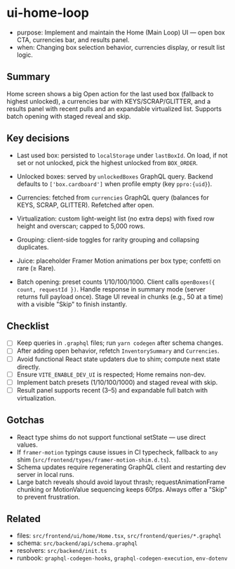 # ui-home-loop

- purpose: Implement and maintain the Home (Main Loop) UI — open box CTA, currencies bar, and results panel.
- when: Changing box selection behavior, currencies display, or result list logic.

## Summary

Home screen shows a big Open action for the last used box (fallback to highest unlocked), a currencies bar with KEYS/SCRAP/GLITTER, and a results panel with recent pulls and an expandable virtualized list. Supports batch opening with staged reveal and skip.

## Key decisions

- Last used box: persisted to `localStorage` under `lastBoxId`. On load, if not set or not unlocked, pick the highest unlocked from `BOX_ORDER`.
- Unlocked boxes: served by `unlockedBoxes` GraphQL query. Backend defaults to `['box.cardboard']` when profile empty (key `ppro:{uid}`).
- Currencies: fetched from `currencies` GraphQL query (balances for KEYS, SCRAP, GLITTER). Refetched after open.
- Virtualization: custom light-weight list (no extra deps) with fixed row height and overscan; capped to 5,000 rows.
- Grouping: client-side toggles for rarity grouping and collapsing duplicates.
- Juice: placeholder Framer Motion animations per box type; confetti on rare (≥ Rare).

- Batch opening: preset counts 1/10/100/1000. Client calls `openBoxes({ count, requestId })`. Handle response in summary mode (server returns full payload once). Stage UI reveal in chunks (e.g., 50 at a time) with a visible "Skip" to finish instantly.

## Checklist

- [ ] Keep queries in `.graphql` files; run `yarn codegen` after schema changes.
- [ ] After adding open behavior, refetch `InventorySummary` and `Currencies`.
- [ ] Avoid functional React state updaters due to shim; compute next state directly.
- [ ] Ensure `VITE_ENABLE_DEV_UI` is respected; Home remains non-dev.
- [ ] Implement batch presets (1/10/100/1000) and staged reveal with skip.
- [ ] Result panel supports recent (3–5) and expandable full batch with virtualization.

## Gotchas

- React type shims do not support functional setState — use direct values.
- If `framer-motion` typings cause issues in CI typecheck, fallback to `any` shim (`src/frontend/types/framer-motion-shim.d.ts`).
- Schema updates require regenerating GraphQL client and restarting dev server in local runs.
- Large batch reveals should avoid layout thrash; requestAnimationFrame chunking or MotionValue sequencing keeps 60fps. Always offer a "Skip" to prevent frustration.

## Related

- files: `src/frontend/ui/home/Home.tsx`, `src/frontend/queries/*.graphql`
- schema: `src/backend/api/schema.graphql`
- resolvers: `src/backend/init.ts`
- runbook: `graphql-codegen-hooks`, `graphql-codegen-execution`, `env-dotenv`
